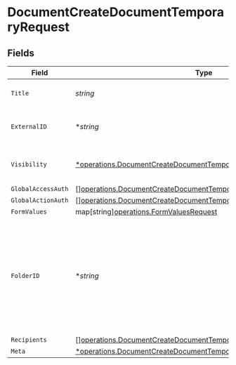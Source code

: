 # DocumentCreateDocumentTemporaryRequest


## Fields

| Field                                                                                                                                                    | Type                                                                                                                                                     | Required                                                                                                                                                 | Description                                                                                                                                              |
| -------------------------------------------------------------------------------------------------------------------------------------------------------- | -------------------------------------------------------------------------------------------------------------------------------------------------------- | -------------------------------------------------------------------------------------------------------------------------------------------------------- | -------------------------------------------------------------------------------------------------------------------------------------------------------- |
| `Title`                                                                                                                                                  | *string*                                                                                                                                                 | :heavy_check_mark:                                                                                                                                       | The title of the document.                                                                                                                               |
| `ExternalID`                                                                                                                                             | **string*                                                                                                                                                | :heavy_minus_sign:                                                                                                                                       | The external ID of the document.                                                                                                                         |
| `Visibility`                                                                                                                                             | [*operations.DocumentCreateDocumentTemporaryVisibilityRequest](../../models/operations/documentcreatedocumenttemporaryvisibilityrequest.md)              | :heavy_minus_sign:                                                                                                                                       | The visibility of the document.                                                                                                                          |
| `GlobalAccessAuth`                                                                                                                                       | [][operations.DocumentCreateDocumentTemporaryGlobalAccessAuthRequest](../../models/operations/documentcreatedocumenttemporaryglobalaccessauthrequest.md) | :heavy_minus_sign:                                                                                                                                       | N/A                                                                                                                                                      |
| `GlobalActionAuth`                                                                                                                                       | [][operations.DocumentCreateDocumentTemporaryGlobalActionAuthRequest](../../models/operations/documentcreatedocumenttemporaryglobalactionauthrequest.md) | :heavy_minus_sign:                                                                                                                                       | N/A                                                                                                                                                      |
| `FormValues`                                                                                                                                             | map[string][operations.FormValuesRequest](../../models/operations/formvaluesrequest.md)                                                                  | :heavy_minus_sign:                                                                                                                                       | N/A                                                                                                                                                      |
| `FolderID`                                                                                                                                               | **string*                                                                                                                                                | :heavy_minus_sign:                                                                                                                                       | The ID of the folder to create the document in. If not provided, the document will be created in the root folder.                                        |
| `Recipients`                                                                                                                                             | [][operations.DocumentCreateDocumentTemporaryRecipientRequest](../../models/operations/documentcreatedocumenttemporaryrecipientrequest.md)               | :heavy_minus_sign:                                                                                                                                       | N/A                                                                                                                                                      |
| `Meta`                                                                                                                                                   | [*operations.DocumentCreateDocumentTemporaryMeta](../../models/operations/documentcreatedocumenttemporarymeta.md)                                        | :heavy_minus_sign:                                                                                                                                       | N/A                                                                                                                                                      |